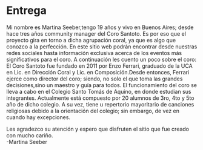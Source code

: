 # Entrega
<div>
Mi nombre es Martina Seeber,tengo 19 años y vivo en Buenos Aires; desde hace tres años community manager del Coro Santoto. Es por eso que el proyecto gira en torno a dicha 
agrupación coral, ya que es algo que conozco a la perfección. En este sitio web podrán encontrar desde nuestras redes sociales hasta información exclusiva acerca de los eventos 
más significativos para el coro. A continuación les cuento un poco sobre el coro:
  El Coro Santoto fue fundado en 2011 por Enzo Ferrari, graduado de la UCA en Lic. en Dirección Coral y Lic. en Composición.Desde entonces, Ferrari ejerce como director 
  del coro; siendo, no solo el que toma las grandes decisiones,sino un maestro y guía para todos. El funcionamiento del coro se lleva a cabo en el Colegio Santo Tomás de 
  Aquino, en donde estudian sus integrantes. Actualmente está compuesto por 20 alumnos de 3ro, 4to y 5to año de dicho colegio. A su vez, tiene u repertorio mayoritario de 
  canciones religiosas debido a la orientación del colegio; sin embargo, de vez en cuando hay excepciones.
 
 Les agradezco su atención y espero que disfruten el sitio que fue creado con mucho cariño.
 <br>-Martina Seeber
 </div>
